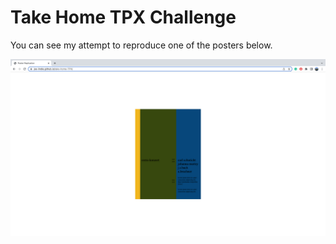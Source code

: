 # Take Home TPX Challenge 

You can see my attempt to reproduce one of the posters below. 

![post image](Images/poster.png)


